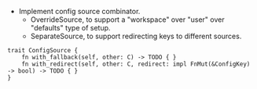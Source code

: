 * Implement config source combinator.
    - OverrideSource, to support a "workspace" over "user" over "defaults" type of setup.
    - SeparateSource, to support redirecting keys to different sources.

```
trait ConfigSource {
    fn with_fallback(self, other: C) -> TODO { }
    fn with_redirect(self, other: C, redirect: impl FnMut(&ConfigKey) -> bool) -> TODO { }
}
```